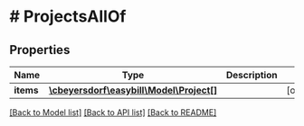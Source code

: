 # # ProjectsAllOf

## Properties

Name | Type | Description | Notes
------------ | ------------- | ------------- | -------------
**items** | [**\cbeyersdorf\easybill\Model\Project[]**](Project.md) |  | [optional]

[[Back to Model list]](../../README.md#models) [[Back to API list]](../../README.md#endpoints) [[Back to README]](../../README.md)
